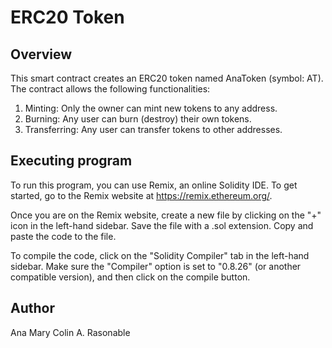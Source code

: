 # ERC20 Token

## Overview
This smart contract creates an ERC20 token named AnaToken (symbol: AT). The contract allows the following functionalities:

1. Minting: Only the owner can mint new tokens to any address.
2. Burning: Any user can burn (destroy) their own tokens.
3. Transferring: Any user can transfer tokens to other addresses.

## Executing program
To run this program, you can use Remix, an online Solidity IDE. To get started, go to the Remix website at https://remix.ethereum.org/.

Once you are on the Remix website, create a new file by clicking on the "+" icon in the left-hand sidebar. Save the file with a .sol extension. Copy and paste the code to the file.

To compile the code, click on the "Solidity Compiler" tab in the left-hand sidebar. Make sure the "Compiler" option is set to "0.8.26" (or another compatible version), and then click on the compile button.

## Author
Ana Mary Colin A. Rasonable
